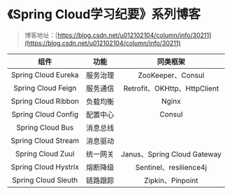 # 《Spring Cloud学习纪要》系列博客

> 博客地址：[https://blog.csdn.net/u012102104/column/info/30211](https://blog.csdn.net/u012102104/column/info/30211)


|组件   |  功能 |  同类框架|
|:--------:|:-----:|:-----:|
|Spring Cloud Eureka   |   服务治理   | ZooKeeper、Consul|
|Spring Cloud Feign|   服务通信   | Retrofit、OKHttp、HttpClient|
|Spring Cloud Ribbon|   负载均衡   |  Nginx|
|Spring Cloud Config|   配置中心   |  Consul|
|Spring Cloud Bus|   消息总线   |  |
|Spring Cloud Stream|   消息驱动  |  |
|Spring Cloud Zuul|   统一网关   |  Janus、Spring Cloud Gateway|
|Spring Cloud Hystrix|   熔断降级   | Sentinel、resilience4j |
|Spring Cloud Sleuth|   链路跟踪   |  Zipkin、Pinpoint|
